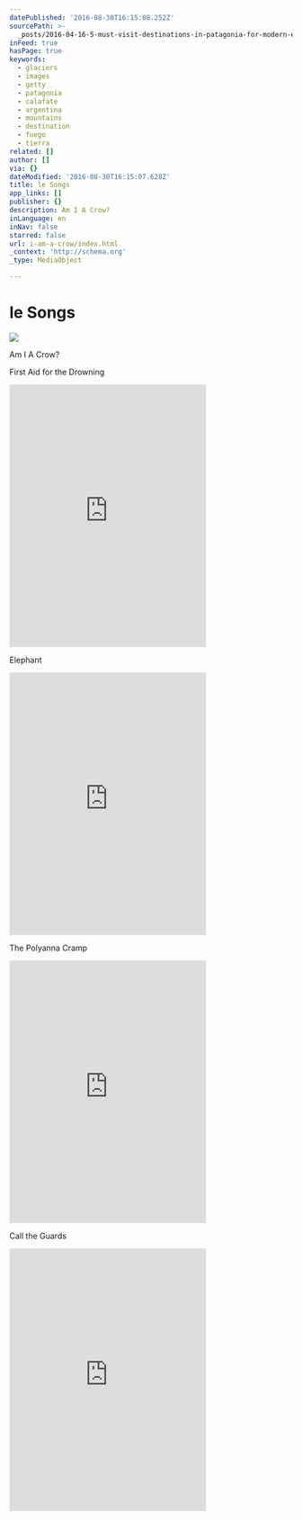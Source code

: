 ```yaml
---
datePublished: '2016-08-30T16:15:08.252Z'
sourcePath: >-
  _posts/2016-04-16-5-must-visit-destinations-in-patagonia-for-modern-explorers.md
inFeed: true
hasPage: true
keywords:
  - glaciers
  - images
  - getty
  - patagonia
  - calafate
  - argentina
  - mountains
  - destination
  - fuego
  - tierra
related: []
author: []
via: {}
dateModified: '2016-08-30T16:15:07.628Z'
title: le Songs
app_links: []
publisher: {}
description: Am I A Crow?
inLanguage: en
inNav: false
starred: false
url: i-am-a-crow/index.html
_context: 'http://schema.org'
_type: MediaObject

---
```

# le Songs
![](https://the-grid-user-content.s3-us-west-2.amazonaws.com/afd63623-f15f-4513-a0fd-12b0b9c989d5.jpg)

Am I A Crow?

First Aid for the Drowning

<iframe src="http://cdn.embedly.com/widgets/media.html?src=https%3A%2F%2Fbandcamp.com%2FEmbeddedPlayer%2Fv%3D2%2Falbum%3D1324321575%2Fsize%3Dlarge%2Flinkcol%3D0084B4%2Fnotracklist%3Dtrue%2Ftwittercard%3Dtrue%2F&amp;url=http%3A%2F%2Fmatthewtheoxx.com%2Falbum%2Ffirst-aid-for-the-drowning&amp;image=http%3A%2F%2Ff4.bcbits.com%2Fimg%2Fa1085295151_5.jpg&amp;key=b7d04c9b404c499eba89ee7072e1c4f7&amp;type=text%2Fhtml&amp;schema=matthewtheoxx" width="350" height="467" scrolling="no" frameborder="0" allowfullscreen="" style=""></iframe>

Elephant

<iframe src="http://cdn.embedly.com/widgets/media.html?src=https%3A%2F%2Fbandcamp.com%2FEmbeddedPlayer%2Fv%3D2%2Falbum%3D1707174330%2Fsize%3Dlarge%2Flinkcol%3D0084B4%2Fnotracklist%3Dtrue%2Ftwittercard%3Dtrue%2F&amp;url=http%3A%2F%2Fmatthewtheoxx.com%2Falbum%2Felephant&amp;image=http%3A%2F%2Ff4.bcbits.com%2Fimg%2Fa0940395265_5.jpg&amp;key=b7d04c9b404c499eba89ee7072e1c4f7&amp;type=text%2Fhtml&amp;schema=matthewtheoxx" width="350" height="467" scrolling="no" frameborder="0" allowfullscreen="" style=""></iframe>

The Polyanna Cramp

<iframe src="http://cdn.embedly.com/widgets/media.html?src=https%3A%2F%2Fbandcamp.com%2FEmbeddedPlayer%2Fv%3D2%2Falbum%3D3557969449%2Fsize%3Dlarge%2Flinkcol%3D0084B4%2Fnotracklist%3Dtrue%2Ftwittercard%3Dtrue%2F&amp;url=http%3A%2F%2Fmatthewtheoxx.com%2Falbum%2Fthe-polyanna-cramp-wings-it-with-a-musketeers-liver&amp;image=http%3A%2F%2Ff4.bcbits.com%2Fimg%2Fa1569505692_5.jpg&amp;key=b7d04c9b404c499eba89ee7072e1c4f7&amp;type=text%2Fhtml&amp;schema=matthewtheoxx" width="350" height="467" scrolling="no" frameborder="0" allowfullscreen="" style=""></iframe>

Call the Guards

<iframe src="http://cdn.embedly.com/widgets/media.html?src=https%3A%2F%2Fbandcamp.com%2FEmbeddedPlayer%2Fv%3D2%2Falbum%3D4142415238%2Fsize%3Dlarge%2Flinkcol%3D0084B4%2Fnotracklist%3Dtrue%2Ftwittercard%3Dtrue%2F&amp;url=http%3A%2F%2Fmatthewtheoxx.com%2Falbum%2Fcall-the-guards&amp;image=http%3A%2F%2Ff4.bcbits.com%2Fimg%2Fa0440263003_5.jpg&amp;key=b7d04c9b404c499eba89ee7072e1c4f7&amp;type=text%2Fhtml&amp;schema=matthewtheoxx" width="350" height="467" scrolling="no" frameborder="0" allowfullscreen="" style=""></iframe>
